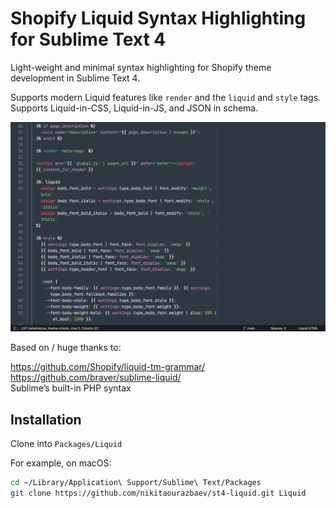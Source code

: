 # Shopify Liquid Syntax Highlighting for Sublime Text 4

Light-weight and minimal syntax highlighting for Shopify theme development in Sublime Text 4.

Supports modern Liquid features like `render` and the `liquid` and `style` tags. Supports Liquid-in-CSS, Liquid-in-JS, and JSON in schema.

![Screenshot of Shopify’s Dawn theme](screenshot.png)

Based on / huge thanks to:

https://github.com/Shopify/liquid-tm-grammar/<br>
https://github.com/braver/sublime-liquid/<br>
Sublime’s built-in PHP syntax

## Installation

Clone into `Packages/Liquid`

For example, on macOS:

```sh
cd ~/Library/Application\ Support/Sublime\ Text/Packages
git clone https://github.com/nikitaourazbaev/st4-liquid.git Liquid
```
